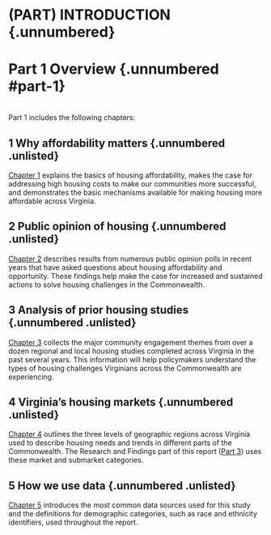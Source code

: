 # (PART) INTRODUCTION {.unnumbered}

# Part 1 Overview {.unnumbered #part-1}
<br>
Part 1 includes the following chapters:

## 1 Why affordability matters {.unnumbered .unlisted}

[Chapter 1](#part-1-affordability) explains the basics of housing affordability, makes the case for addressing high housing costs to make our communities more successful, and demonstrates the basic mechanisms available for making housing more affordable across Virginia.

## 2 Public opinion of housing {.unnumbered .unlisted}

[Chapter 2](#part-2-publicopinion) describes results from numerous public opinion polls in recent years that have asked questions about housing affordability and opportunity. These findings help make the case for increased and sustained actions to solve housing challenges in the Commonwealth.

## 3 Analysis of prior housing studies {.unnumbered .unlisted}

[Chapter 3](#part-1-regionalstudies) collects the major community engagement themes from over a dozen regional and local housing studies completed across Virginia in the past several years. This information will help policymakers understand the types of housing challenges Virginians across the Commonwealth are experiencing.

## 4 Virginia’s housing markets {.unnumbered .unlisted}

[Chapter 4](#part-1-markets) outlines the three levels of geographic regions across Virginia used to describe housing needs and trends in different parts of the Commonwealth. The Research and Findings part of this report ([Part 3](#part-3)) uses these market and submarket categories.

## 5 How we use data {.unnumbered .unlisted}

[Chapter 5](#part-1-data) introduces the most common data sources used for this study and the definitions for demographic categories, such as race and ethnicity identifiers, used throughout the report.
